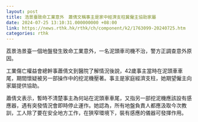 ```yaml
---
layout: post
title: 浩景臺致命工業意外　蕭倩文稱事主是家中經濟支柱冀僱主協助家屬
date: 2024-07-25 13:10:31.000000000 +08:00
link: https://news.rthk.hk/rthk/ch/component/k2/1763099-20240725.htm
categories: rthk
---
```


荔景浩景臺一個地盤發生致命工業意外，一名泥頭車司機不治，警方正調查意外原因。

工業傷亡權益會總幹事蕭倩文到醫院了解情況後說，42歲事主當時在泥頭車車尾，期間懷疑被另一部操作中的挖泥機壓著。事主是家庭經濟支柱，她期望僱主向家屬提供協助。

蕭倩文表示，暫時不清楚事主為何站在泥頭車車尾，又指另一部挖泥機應該設有感應器，遇有突發情況會即時停止運作。她認為，所有地盤負責人都應汲取今次教訓，工人除了要在安全地方工作，在狹窄環境下，裝有感應的儀器可發揮作用。
